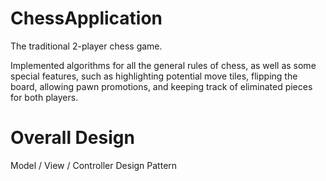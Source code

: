 # ChessApplication
The traditional 2-player chess game.

Implemented algorithms for all the general rules of chess, as well as some special features, such as highlighting
potential move tiles, flipping the board, allowing pawn promotions, and keeping track of eliminated pieces for both players.

# Overall Design 
Model / View / Controller Design Pattern

